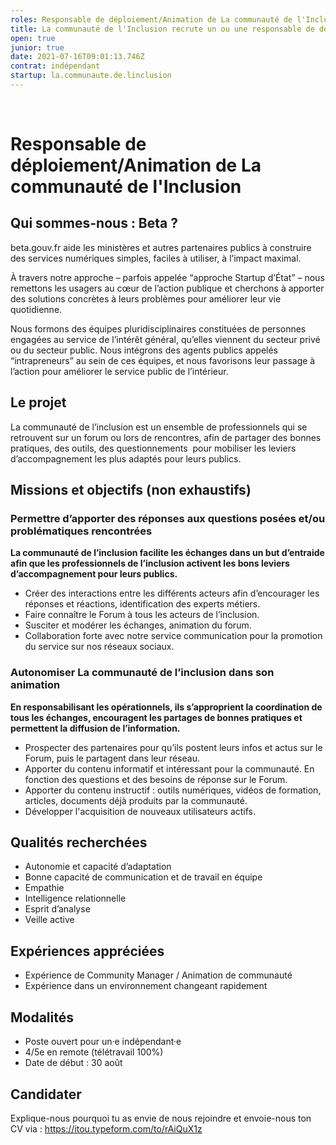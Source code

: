 ```yaml
---
roles: Responsable de déploiement/Animation de La communauté de l'Inclusion
title: La communauté de l'Inclusion recrute un ou une responsable de déploiement/animation
open: true
junior: true
date: 2021-07-16T09:01:13.746Z
contrat: indépendant
startup: la.communaute.de.linclusion
---
```

 
# Responsable de déploiement/Animation de La communauté de l'Inclusion 


## Qui sommes-nous : Beta ? 

beta.gouv.fr aide les ministères et autres partenaires publics à construire des services numériques simples, faciles à utiliser, à l’impact maximal.

À travers notre approche – parfois appelée “approche Startup d’État” – nous remettons les usagers au cœur de l’action publique et cherchons à apporter des solutions concrètes à leurs problèmes pour améliorer leur vie quotidienne.

Nous formons des équipes pluridisciplinaires constituées de personnes engagées au service de l’intérêt général, qu’elles viennent du secteur privé ou du secteur public. Nous intégrons des agents publics appelés “intrapreneurs” au sein de ces équipes, et nous favorisons leur passage à l’action pour améliorer le service public de l’intérieur.


## Le projet

La communauté de l’inclusion est un ensemble de professionnels qui se retrouvent sur un forum ou lors de rencontres, afin de partager des bonnes pratiques, des outils, des questionnements  pour mobiliser les leviers d’accompagnement les plus adaptés pour leurs publics. 


## Missions et objectifs (non exhaustifs)

### Permettre d’apporter des réponses aux questions posées et/ou problématiques rencontrées

**La communauté de l’inclusion facilite les échanges dans un but d’entraide afin que les professionnels de l’inclusion activent les bons leviers d’accompagnement pour leurs publics.**

* Créer des interactions entre les différents acteurs afin d’encourager les réponses et réactions, identification des experts métiers.
* Faire connaître le Forum à tous les acteurs de l’inclusion.
* Susciter et modérer les échanges, animation du forum.
* Collaboration forte avec notre service communication pour la promotion du service sur nos réseaux sociaux.

### Autonomiser La communauté de l’inclusion dans son animation

**En responsabilisant les opérationnels, ils s’approprient la coordination de tous les échanges, encouragent les partages de bonnes pratiques et permettent la diffusion de l’information.**

* Prospecter des partenaires pour qu’ils postent leurs infos et actus sur le Forum, puis le partagent dans leur réseau.
* Apporter du contenu informatif et intéressant pour la communauté. En fonction des questions et des besoins de réponse sur le Forum.
* Apporter du contenu instructif : outils numériques, vidéos de formation, articles, documents déjà produits par la communauté.
* Développer l'acquisition de nouveaux utilisateurs actifs.


## Qualités recherchées

* Autonomie et capacité d’adaptation
* Bonne capacité de communication et de travail en équipe
* Empathie
* Intelligence relationnelle
* Esprit d’analyse
* Veille active


## Expériences appréciées

* Expérience de Community Manager / Animation de communauté
* Expérience dans un environnement changeant rapidement 


## Modalités

* Poste ouvert pour un·e indépendant·e
* 4/5e en remote (télétravail 100%)
* Date de début : 30 août 


## Candidater

Explique-nous pourquoi tu as envie de nous rejoindre et envoie-nous ton CV via : <https://itou.typeform.com/to/rAiQuX1z>
